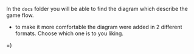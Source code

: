 In the `docs` folder you will be able to find the diagram which describe the game flow. 

- to make it more comfortable the diagram were added in 2 different formats. Choose which one is to you liking.

=)